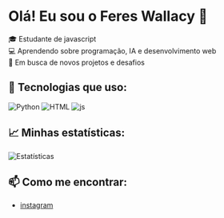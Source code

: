 # Olá! Eu sou o Feres Wallacy 👋

🎓 Estudante de javascript  
💻 Aprendendo sobre programação, IA e desenvolvimento web  
🚀 Em busca de novos projetos e desafios

## 🔧 Tecnologias que uso:
![Python](https://img.shields.io/badge/Python-3776AB?style=for-the-badge&logo=python&logoColor=white)
![HTML](https://img.shields.io/badge/HTML-E34F26?style=for-the-badge&logo=html5&logoColor=white)
![js]([https://logos-world.net/wp-content/uploads/2023/02/JavaScript-Symbol.png](https://www.google.com/url?sa=i&url=https%3A%2F%2Flogos-world.net%2Fjavascript-logo%2F&psig=AOvVaw2t_uCtdNk6RwtOlv_TLTg7&ust=1754339713806000&source=images&cd=vfe&opi=89978449&ved=0CBUQjRxqFwoTCOCN5_G-744DFQAAAAAdAAAAABAE))

## 📈 Minhas estatísticas:
![Estatísticas](https://github-readme-stats.vercel.app/api?username=SEUUSUARIO&show_icons=true&theme=radical)

## 📫 Como me encontrar:
- [instagram](https://www.instagram.com/jonathan_prog?igsh=MWFsaHB0b2hpejJuaQ==)
